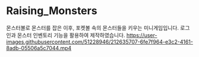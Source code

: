 # Raising_Monsters
몬스터볼로 몬스터를 잡은 이후, 포켓볼 속의 몬스터들을 키우는 미니게임입니다.
로그인과 몬스터 인벤토리 기능을 활용하여 제작하였습니다.
https://user-images.githubusercontent.com/51228946/212635707-6fe7f964-e3c2-4161-8adb-05506a5c7044.mp4

